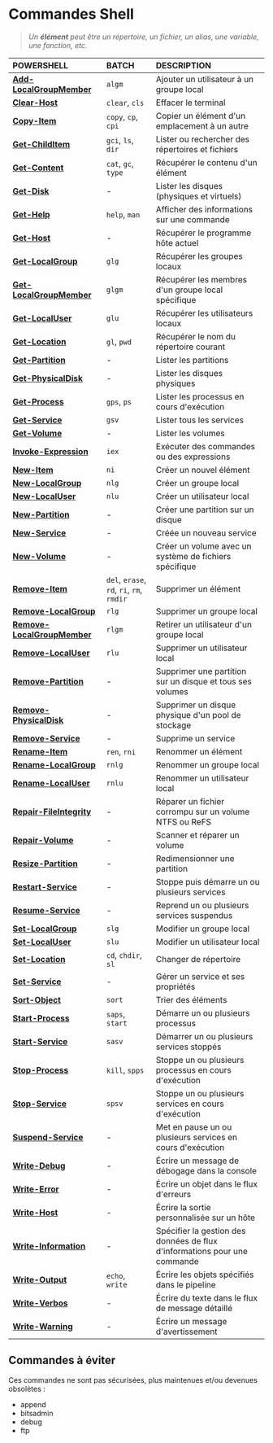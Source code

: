 # Commandes Shell

> _Un **élément** peut être un répertoire, un fichier, un alias, une variable, une fonction, etc._

|POWERSHELL|BATCH|DESCRIPTION|
|:--|:--|:--|
|[**Add-LocalGroupMember**](https://learn.microsoft.com/en-us/powershell/module/microsoft.powershell.localaccounts/add-localgroupmember)|`algm`|Ajouter un utilisateur à un groupe local|
|[**Clear-Host**](https://learn.microsoft.com/en-us/powershell/module/microsoft.powershell.core/clear-host)|`clear`, `cls`|Effacer le terminal|
|[**Copy-Item**](https://learn.microsoft.com/fr-fr/powershell/module/microsoft.powershell.management/copy-item)|`copy`, `cp`, `cpi`|Copier un élément d'un emplacement à un autre|
|[**Get-ChildItem**](https://learn.microsoft.com/fr-fr/powershell/module/microsoft.powershell.management/get-childitem)|`gci`, `ls`, `dir`|Lister ou rechercher des répertoires et fichiers|
|[**Get-Content**](https://learn.microsoft.com/en-us/powershell/module/microsoft.powershell.management/get-content)|`cat`, `gc`, `type`|Récupérer le contenu d'un élément|
|[**Get-Disk**](https://learn.microsoft.com/en-us/powershell/module/storage/get-disk?view=windowsserver2022-ps)|-|Lister les disques (physiques et virtuels)|
|[**Get-Help**](https://learn.microsoft.com/fr-fr/powershell/module/microsoft.powershell.core/get-help)|`help`, `man`|Afficher des informations sur une commande|
|[**Get-Host**](https://learn.microsoft.com/en-us/powershell/module/microsoft.powershell.utility/get-host)|-|Récupérer le programme hôte actuel|
|[**Get-LocalGroup**](https://learn.microsoft.com/en-us/powershell/module/microsoft.powershell.localaccounts/get-localgroup)|`glg`|Récupérer les groupes locaux|
|[**Get-LocalGroupMember**](https://learn.microsoft.com/th-th/powershell/module/microsoft.powershell.localaccounts/get-localgroupmember)|`glgm`|Récupérer les membres d'un groupe local spécifique|
|[**Get-LocalUser**](https://learn.microsoft.com/en-us/powershell/module/microsoft.powershell.localaccounts/get-localuser)|`glu`|Récupérer les utilisateurs locaux|
|[**Get-Location**](https://learn.microsoft.com/en-us/powershell/module/microsoft.powershell.management/get-location)|`gl`, `pwd`|Récupérer le nom du répertoire courant|
|[**Get-Partition**](https://learn.microsoft.com/en-us/powershell/module/storage/get-partition?view=windowsserver2022-ps)|-|Lister les partitions|
|[**Get-PhysicalDisk**](https://learn.microsoft.com/en-us/powershell/module/storage/get-physicaldisk?view=windowsserver2022-ps)|-|Lister les disques physiques|
|[**Get-Process**](https://learn.microsoft.com/en-us/powershell/module/microsoft.powershell.management/get-process)|`gps`, `ps`|Lister les processus en cours d'exécution|
|[**Get-Service**](https://learn.microsoft.com/en-us/powershell/module/microsoft.powershell.management/get-service)|`gsv`|Lister tous les services|
|[**Get-Volume**](https://learn.microsoft.com/en-us/powershell/module/storage/get-volume?view=windowsserver2022-ps)|-|Lister les volumes|
|[**Invoke-Expression**](https://learn.microsoft.com/en-us/powershell/module/microsoft.powershell.utility/invoke-expression)|`iex`|Exécuter des commandes ou des expressions|
|[**New-Item**](https://learn.microsoft.com/en-us/powershell/module/microsoft.powershell.management/new-item)|`ni`|Créer un nouvel élément|
|[**New-LocalGroup**](https://learn.microsoft.com/en-us/powershell/module/microsoft.powershell.localaccounts/new-localgroup)|`nlg`|Créer un groupe local|
|[**New-LocalUser**](https://learn.microsoft.com/en-us/powershell/module/microsoft.powershell.localaccounts/new-localuser)|`nlu`|Créer un utilisateur local|
|[**New-Partition**](https://learn.microsoft.com/en-us/powershell/module/storage/new-partition?view=windowsserver2022-ps)|-|Créer une partition sur un disque|
|[**New-Service**](https://learn.microsoft.com/en-us/powershell/module/microsoft.powershell.management/new-service)|-|Créée un nouveau service|
|[**New-Volume**](https://learn.microsoft.com/en-us/powershell/module/storage/get-partition?view=windowsserver2022-ps)|-|Créer un volume avec un système de fichiers spécifique|
|[**Remove-Item**](https://learn.microsoft.com/fr-fr/powershell/module/microsoft.powershell.management/remove-item)|`del`, `erase`, `rd`, `ri`, `rm`, `rmdir`|Supprimer un élément|
|[**Remove-LocalGroup**](https://learn.microsoft.com/en-us/powershell/module/microsoft.powershell.localaccounts/remove-localgroup)|`rlg`|Supprimer un groupe local|
|[**Remove-LocalGroupMember**](https://learn.microsoft.com/en-us/powershell/module/microsoft.powershell.localaccounts/remove-localgroupmember)|`rlgm`|Retirer un utilisateur d'un groupe local|
|[**Remove-LocalUser**](https://learn.microsoft.com/en-us/powershell/module/microsoft.powershell.localaccounts/remove-localuser)|`rlu`|Supprimer un utilisateur local|
|[**Remove-Partition**](https://learn.microsoft.com/en-us/powershell/module/storage/remove-partition?view=windowsserver2022-ps)|-|Supprimer une partition sur un disque et tous ses volumes|
|[**Remove-PhysicalDisk**](https://learn.microsoft.com/en-us/powershell/module/storage/remove-physicaldisk)|-|Supprimer un disque physique d'un pool de stockage|
|[**Remove-Service**](https://learn.microsoft.com/en-us/powershell/module/microsoft.powershell.management/remove-service)|-|Supprime un service|
|[**Rename-Item**](https://learn.microsoft.com/fr-fr/powershell/module/microsoft.powershell.management/rename-item)|`ren`, `rni`|Renommer un élément|
|[**Rename-LocalGroup**](https://learn.microsoft.com/en-us/powershell/module/microsoft.powershell.localaccounts/rename-localgroup)|`rnlg`|Renommer un groupe local|
|[**Rename-LocalUser**](https://learn.microsoft.com/en-us/powershell/module/microsoft.powershell.localaccounts/rename-localuser)|`rnlu`|Renommer un utilisateur local|
|[**Repair-FileIntegrity**](https://learn.microsoft.com/en-us/powershell/module/storage/repair-fileintegrity?view=windowsserver2022-ps)|-|Réparer un fichier corrompu sur un volume NTFS ou ReFS|
|[**Repair-Volume**](https://learn.microsoft.com/en-us/powershell/module/storage/repair-volume?view=windowsserver2022-ps)|-|Scanner et réparer un volume|
|[**Resize-Partition**](https://learn.microsoft.com/en-us/powershell/module/storage/resize-partition?view=windowsserver2022-ps)|-|Redimensionner une partition|
|[**Restart-Service**](https://learn.microsoft.com/en-us/powershell/module/microsoft.powershell.management/restart-service)|-|Stoppe puis démarre un ou plusieurs services|
|[**Resume-Service**](https://learn.microsoft.com/en-us/powershell/module/microsoft.powershell.management/resume-service)|-|Reprend un ou plusieurs services suspendus|
|[**Set-LocalGroup**](https://learn.microsoft.com/en-us/powershell/module/microsoft.powershell.localaccounts/set-localgroup)|`slg`|Modifier un groupe local|
|[**Set-LocalUser**](https://learn.microsoft.com/en-us/powershell/module/microsoft.powershell.localaccounts/set-localuser)|`slu`|Modifier un utilisateur local|
|[**Set-Location**](https://learn.microsoft.com/fr-fr/powershell/module/microsoft.powershell.management/set-location)|`cd`, `chdir`, `sl`|Changer de répertoire|
|[**Set-Service**](https://learn.microsoft.com/fr-fr/powershell/module/microsoft.powershell.management/set-service)|-|Gérer un service et ses propriétés|
|[**Sort-Object**](https://learn.microsoft.com/en-us/powershell/module/microsoft.powershell.utility/sort-object)|`sort`|Trier des éléments|
|[**Start-Process**](https://learn.microsoft.com/en-us/powershell/module/microsoft.powershell.management/start-process)|`saps`, `start`|Démarre un ou plusieurs processus|
|[**Start-Service**](https://learn.microsoft.com/en-us/powershell/module/microsoft.powershell.management/start-service)|`sasv`|Démarrer un ou plusieurs services stoppés|
|[**Stop-Process**](https://learn.microsoft.com/en-us/powershell/module/microsoft.powershell.management/stop-process)|`kill`, `spps`|Stoppe un ou plusieurs processus en cours d'exécution|
|[**Stop-Service**](https://learn.microsoft.com/en-us/powershell/module/microsoft.powershell.management/stop-service)|`spsv`|Stoppe un ou plusieurs services en cours d'exécution|
|[**Suspend-Service**](https://learn.microsoft.com/en-us/powershell/module/microsoft.powershell.management/suspend-service)|-|Met en pause un ou plusieurs services en cours d'exécution|
|[**Write-Debug**](https://learn.microsoft.com/fr-fr/powershell/module/microsoft.powershell.utility/write-debug)|-|Écrire un message de débogage dans la console|
|[**Write-Error**](https://learn.microsoft.com/fr-fr/powershell/module/microsoft.powershell.utility/write-error)|-|Écrire un objet dans le flux d'erreurs|
|[**Write-Host**](https://learn.microsoft.com/fr-fr/powershell/module/microsoft.powershell.utility/write-host)|-|Écrire la sortie personnalisée sur un hôte|
|[**Write-Information**](https://learn.microsoft.com/fr-fr/powershell/module/microsoft.powershell.utility/write-information)|-|Spécifier la gestion des données de flux d'informations pour une commande|
|[**Write-Output**](https://learn.microsoft.com/fr-fr/powershell/module/microsoft.powershell.utility/write-output)|`echo`, `write`|Écrire les objets spécifiés dans le pipeline|
|[**Write-Verbos**](https://learn.microsoft.com/fr-fr/powershell/module/microsoft.powershell.utility/write-verbose)|-|Écrire du texte dans le flux de message détaillé|
|[**Write-Warning**](https://learn.microsoft.com/fr-fr/powershell/module/microsoft.powershell.utility/write-warning)|-|Écrire un message d'avertissement|

## Commandes à éviter

Ces commandes ne sont pas sécurisées, plus maintenues et/ou devenues obsolètes :

+ append
+ bitsadmin
+ debug
+ ftp
